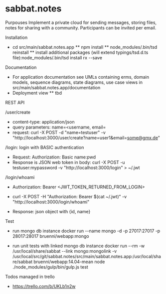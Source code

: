 # sabbat.notes

Purpouses
Implement a private cloud for sending messages, storing files, notes for sharing with a community. Participants can be invited per email.

Installation
* cd src/main/sabbat.notes.app
** npm install
** node_modules/.bin/tsd reinstall
** install additional packages (will extend typings/tsd.d.ts file):node_modules/.bin/tsd install rx --save

Documentation
* For application documentation see UMLs containing erms, domain models, sequence diagrams, state diagrams, use case views
  in src/main/sabbat.notes.app/documentation
* Deployment view
** tbd

REST API

/user/create
* content-type: application/json
* query parameters: name=<username, email=<address>
* request: curl -X POST -d "name=testuser" -v "http://localhost:3000/user/create?name=user1&email=some@gmx.de"

/login: login with BASIC authentication
* Request: Authorization: Basic name:pwd
* Response is JSON web token in body: curl -X POST -u testuser:mypassword -v "http://localhost:3000/login" > ~/.jwt

/login/whoami
* Authorization: Bearer <JWT_TOKEN_RETURNED_FROM_LOGIN>
* curl -X POST -H "Authorization: Bearer $(cat ~/.jwt)" -v "http://localhost:3000/login/whoami"

* Response: json object with {id, name}

Test
* run mongo db instance
  docker run --name mongo -d -p 27017:27017 -p 28017:28017 bruenni/webapp:mongo

* run unit tests with linked mongo db instance
  docker run --rm -w /usr/local/share/sabbat --link mongo:mongolink -v /usr/local/src/git/sabbat.notes/src/main/sabbat.notes.app:/usr/local/share/sabbat bruenni/webapp:14.04-mean  node ./node_modules/gulp/bin/gulp.js test


Todos managed in trello
* https://trello.com/b/UKLb1n2w
